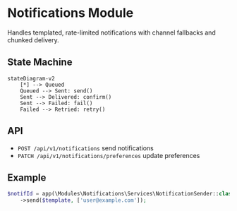 # Notifications Module

Handles templated, rate-limited notifications with channel fallbacks and chunked delivery.

## State Machine
```mermaid
stateDiagram-v2
    [*] --> Queued
    Queued --> Sent: send()
    Sent --> Delivered: confirm()
    Sent --> Failed: fail()
    Failed --> Retried: retry()
```

## API
- `POST /api/v1/notifications` send notifications
- `PATCH /api/v1/notifications/preferences` update preferences

## Example
```php
$notifId = app(\Modules\Notifications\Services\NotificationSender::class)
    ->send($template, ['user@example.com']);
```
